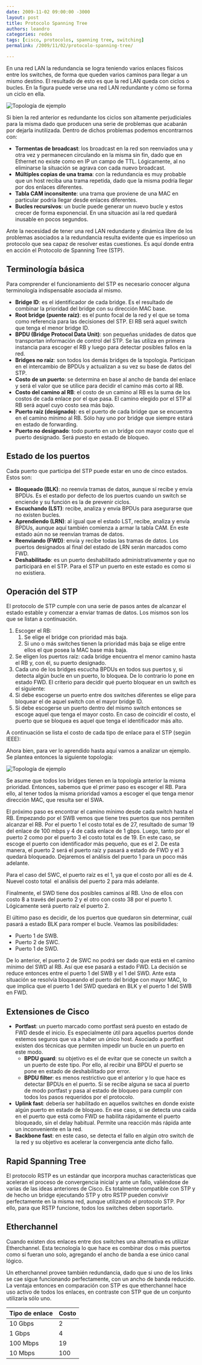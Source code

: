 ```yaml
---
date: 2009-11-02 09:00:00 -3000
layout: post
title: Protocolo Spanning Tree
authors: leandro
categories: redes
tags: [cisco, protocolos, spanning tree, switching]
permalink: /2009/11/02/protocolo-spanning-tree/

---
```


En una red LAN la redundancia se logra teniendo varios enlaces físicos entre los
switches, de forma que queden varios caminos para llegar a un mismo destino. El
resultado de esto es que la red LAN queda con ciclos o bucles. En la figura
puede verse una red LAN redundante y cómo se forma un ciclo en ella.

<!-- more -->

![Topología de ejemplo](/images/blog/red-lan-redundante.png)


Si bien la red anterior es redundante los ciclos son altamente perjudiciales
para la misma dado que producen una serie de problemas que acabarán por dejarla
inutilizada. Dentro de dichos problemas podemos encontrarnos con:

* **Tormentas de broadcast**: los broadcast en la red son reenviados una y otra
vez y permanecen circulando en la misma sin fin, dado que en Ethernet no existe
como en IP un campo de TTL. Lógicamente, al no eliminarse la situación se agrava
con cada nuevo broadcast.
* **Múltiples copias de una trama**: con la redundancia es muy probable que un
host reciba una trama repetida, dado que la misma podría llegar por dos enlaces
diferentes.
* **Tabla CAM inconsitente**: una trama que proviene de una MAC en particular
podría llegar desde enlaces diferentes.
* **Bucles recursivos**: un bucle puede generar un nuevo bucle y estos crecer de
forma exponencial. En una situación así la red quedará inusable en pocos
segundos.

Ante la necesidad de tener una red LAN redundante y dinámica libre de los
problemas asociados a la redundancia resulta evidente que es imperioso un
protocolo que sea capaz de resolver estas cuestiones. Es aquí donde entra en
acción el Protocolo de Spanning Tree (STP).

## Terminología básica

Para comprender el funcionamiento del STP es necesario conocer alguna
terminología indispensable asociada al mismo.

* **Bridge ID**: es el identificador de cada bridge. Es el resultado de combinar
la prioridad del bridge con su dirección MAC base.
* **Root bridge (puente raíz)**: es el punto focal de la red y el que se toma
como referencia para las decisiones del STP. El RB será aquel switch que tenga
el menor bridge ID.
* **BPDU (Bridge Protocol Data Unit)**: son pequeñas unidades de datos que
transportan información de control del STP. Se las utiliza en primera instancia
para escoger el RB y luego para detectar posibles fallos en la red.
* **Bridges no raíz**: son todos los demás bridges de la topología. Participan
en el intercambio de BPDUs y actualizan a su vez su base de datos del STP.
* **Costo de un puerto**: se determina en base al ancho de banda del enlace y
será el valor que se utilice para decidir el camino más corto al RB.
* **Costo del camino al RB**: el costo de un camino al RB es la suma de los
costos de cada enlace por el que pasa. El camino elegido por el STP al RB será
aquel cuyo costo sea más bajo.
* **Puerto raíz (designado)**: es el puerto de cada bridge que se encuentra en
el camino mínimo al RB. Sólo hay uno por bridge que siempre estará en estado de
forwarding.
* **Puerto no designado**: todo puerto en un bridge con mayor costo que el
puerto designado. Será puesto en estado de bloqueo.

## Estado de los puertos

Cada puerto que participa del STP puede estar en uno de cinco estados. Estos
son:

* **Bloqueado (BLK)**: no reenvía tramas de datos, aunque sí recibe y envía
BPDUs. Es el estado por defecto de los puertos cuando un switch se enciende y su
función es la de prevenir ciclos.
* **Escuchando (LST)**: recibe, analiza y envía BPDUs para asegurarse que no
existen bucles.
* **Aprendiendo (LRN)**: al igual que el estado LST, recibe, analiza y envía
BPDUs, aunque aquí también comienza a armar la tabla CAM. En este estado aún no
se reenvían tramas de datos.
* **Reenviando (FWD)**: envía y recibe todas las tramas de datos. Los puertos
designados al final del estado de LRN serán marcados como FWD.
* **Deshabilitado**: es un puerto deshabilitado administrativamente y que no
participará en el STP. Para el STP un puerto en este estado es como si no
existiera.

## Operación del STP

El protocolo de STP cumple con una serie de pasos antes de alcanzar el estado
estable y comenzar a enviar tramas de datos. Los mismos son los que se listan a
continuación.

1. Escoger el RB:
   1. Se elige el bridge con prioridad más baja.
   2. Si uno o más switches tienen la prioridad más baja se elige entre ellos el
que posea la MAC base más baja.
2. Se eligen los puertos raíz: cada bridge encuentra el menor camino hasta el
RB y, con él, su puerto designado.
3. Cada uno de los bridges escucha BPDUs en todos sus puertos y, si detecta
algún bucle en un puerto, lo bloquea. De lo contrario lo pone en estado FWD. El
criterio para decidir qué puerto bloquear en un switch es el siguiente:
  1. Si debe escogerse un puerto entre dos switches diferentes se elige para
bloquear el de aquel switch con el mayor bridge ID.
  2. Si debe escogerse un puerto dentro del mismo switch entonces se escoge
aquel que tenga el mayor costo. En caso de coincidir el costo, el puerto que se
bloquea es aquel que tenga el identificador más alto.

A continuación se lista el costo de cada tipo de enlace para el STP (según
IEEE):

Ahora bien, para ver lo aprendido hasta aquí vamos a analizar un ejemplo. Se
plantea entonces la siguiente topología:

![Topología de ejemplo](/images/blog/spanning-tree-topo-apunte.png)

Se asume que todos los bridges tienen en la topología anterior la misma
prioridad. Entonces, sabemos que el primer paso es escoger el RB. Para ello, al
tener todos la misma prioridad vamos a escoger el que tenga menor dirección MAC,
que resulta ser el SWA.

El próximo paso es encontrar el camino mínimo desde cada switch hasta el RB.
Empezando por el SWB vemos que tiene tres puertos que nos permiten alcanzar el
RB. Por el puerto 1 el costo total es de 27, resultado de sumar 19 del enlace de
100 mbps y 4 de cada enlace de 1 gbps. Luego, tanto por el puerto 2 como por el
puerto 3 el costo total es de 19. En este caso, se escoge el puerto con
identificador más pequeño, que es el 2. De esta manera, el puerto 2 será el
puerto raíz y pasará a estado de FWD y el 3 quedará bloqueado. Dejaremos el
análisis del puerto 1 para un poco más adelante.

Para el caso del SWC, el puerto raíz es el 1, ya que el costo por allí es de 4.
Nuevel costo total  el análisis del puerto 2 para más adelante.

Finalmente, el SWD tiene dos posibles caminos al RB. Uno de ellos con costo 8 a
través del puerto 2 y el otro con costo 38 por el puerto 1. Lógicamente será
puerto raíz el puerto 2.

El último paso es decidir, de los puertos que quedaron sin determinar, cuál
pasará a estado BLK para romper el bucle. Veamos las posibilidades:

* Puerto 1 de SWB.
* Puerto 2 de SWC.
* Puerto 1 de SWD.

De lo anterior, el puerto 2 de SWC no podrá ser dado que está en el camino
mínimo del SWD al RB. Así que ese pasará a estado FWD. La decisión se reduce
entonces entre el puerto 1 del SWB y el 1 del SWD. Ante esta situación se
resolvía bloqueando el puerto del bridge con mayor MAC, lo que implica que el
puerto 1 del SWD quedará en BLK y el puerto 1 del SWB en FWD.

## Extensiones de Cisco

* **Portfast**: un puerto marcado como portfast será puesto en estado de FWD
desde el inicio. Es especialmente útil para aquellos puertos donde estemos
seguros que va a haber un único host. Asociado a portfast existen dos técnicas
que permiten impedir un bucle en un puerto en este modo.
  * **BPDU guard**: su objetivo es el de evitar que se conecte un switch a un
puerto de este tipo. Por ello, al recibir una BPDU el puerto se pone en estado
de deshabilitado por error.
  * **BPDU filter**: es menos restrictivo que el anterior y lo que hace es
detectar BPDUs en el puerto. Si se recibe alguna se saca al puerto de modo
portfast y pasa al estado de bloqueo para cumplir con todos los pasos requeridos
por el protocolo.
* **Uplink fast**: debería ser habilitado en aquellos switches en donde existe
algún puerto en estado de bloqueo. En ese caso, si se detecta una caída en el
puerto que está como FWD se habilita rápidamente el puerto bloqueado, sin el
delay habitual. Permite una reacción más rápida ante un inconveniente en la red.
* **Backbone fast**: en este caso, se detecta el fallo en algún otro switch de
la red y su objetivo es acelerar la convergencia ante dicho fallo.

## Rapid Spanning Tree

El protocolo RSTP es un estándar que incorpora muchas características que
aceleran el proceso de convergencia inicial y ante un fallo, valiéndose de
varias de las ideas anteriores de Cisco. Es totalmente compatible con STP y de
hecho un bridge ejecutando STP y otro RSTP pueden convivir perfectamente en la
misma red, aunque utilizando el protocolo STP. Por ello, para que RSTP funcione,
todos los switches deben soportarlo.

## Etherchannel

Cuando existen dos enlaces entre dos switches una alternativa es utilizar
Etherchannel. Esta tecnología lo que hace es combinar dos o más puertos como si
fueran uno solo, agregando el ancho de banda a ese único canal lógico.

Un etherchannel provee también redundancia, dado que si uno de los links se cae
sigue funcionando perfectamente, con un ancho de banda reducido. La ventaja
entonces en comparación con STP es que etherchannel hace uso activo de todos los
enlaces, en contraste con STP que de un conjunto utilizaría sólo uno.

<table class="table table-striped table-bordered">
  <thead>
    <tr>
      <th>Tipo de enlace</th>
      <th>Costo</th>
    </tr>
  </thead>
  <tbody>
    <tr>
      <td>10 Gbps</td>
      <td>2</td>
    </tr>
    <tr>
      <td>1 Gbps</td>
      <td>4</td>
    </tr>
    <tr>
      <td>100 Mbps</td>
      <td>19</td>
    </tr>
    <tr>
      <td>10 Mbps</td>
      <td>100</td>
    </tr>
  </tbody>
</table>
